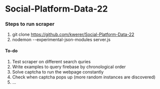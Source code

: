 # Social-Platform-Data-22

### Steps to run scraper
1. git clone https://github.com/kwerer/Social-Platform-Data-22
2. nodemon --experimental-json-modules server.js

#### To-do
1. Test scraper on different search quries
2. Write examples to query firebase by chronological order
3. Solve captcha to run the webpage constantly
4. Check when captcha pops up (more random instances are discovered)
5. ...
